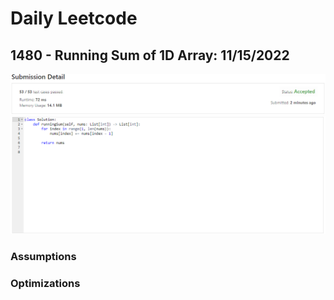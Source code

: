# Daily Leetcode

## 1480 - Running Sum of 1D Array: 11/15/2022

![](1480-running-sum/running-sum.png)
![](1480-running-sum/running-sum-code.png)

### Assumptions

### Optimizations

